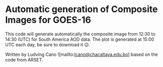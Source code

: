 # Automatic generation of Composite Images for GOES-16

This code will generate automatically the composite image from 12:30 to 14:30 (UTC) for South America AOD data.
The plot is generated at 15:00 UTC each day, be sure to download it 😉.

Written by Ludving Cano ![mailto:lcano@chacaltaya.edu.bo] based on the code from ARSET.
